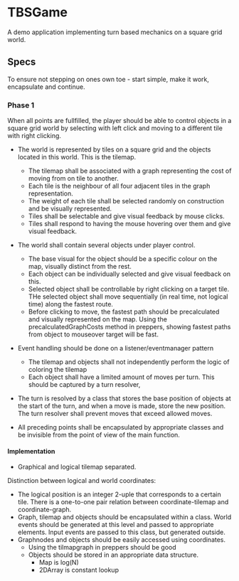 # TBSGame
A demo application implementing turn based mechanics on a square grid world.

## Specs
To ensure not stepping on ones own toe - start simple, make it work, encapsulate and continue.
### Phase 1
When all points are fullfilled, the player should be able to control objects in a square grid world by selecting with left click and moving to a different tile with right clicking.
* The world is represented by tiles on a square grid and the objects located in this world. This is the tilemap.
  * The tilemap shall be associated with a graph representing the cost of moving from on tile to another.
  * Each tile is the neighbour of all four adjacent tiles in the graph representation.
  * The weight of each tile shall be selected randomly on construction and be visually represented.
  * Tiles shall be selectable and give visual feedback by mouse clicks.
  * Tiles shall respond to having the mouse hovering over them and give visual feedback.
* The world shall contain several objects under player control.
  * The base visual for the object should be a specific colour on the map, visually distinct from the rest.
  * Each object can be individually selected and give visual feedback on this.
  * Selected object shall be controllable by right clicking on a target tile. THe selected object shall move sequentially (in real time, not logical time) along the fastest route.
  * Before clicking to move, the fastest path should be precalculated and visually represented on the map. Using the precalculatedGraphCosts method in preppers, showing fastest paths from object to mouseover target will be fast.
* Event handling should be done on a listener/eventmanager pattern
  * The tilemap and objects shall not independently perform the logic of coloring the tilemap
  * Each object shall have a limited amount of moves per turn. This should be captured by a turn resolver,
* The turn is resolved by a class that stores the base position of objects at the start of the turn, and when a move is made, store the new position. The turn resolver shall prevent moves that exceed allowed moves.

* All preceding points shall be encapsulated by appropriate classes and be invisible from the point of view of the main function.

#### Implementation
* Graphical and logical tilemap separated.

Distinction between logical and world coordinates:
* The logical position is an integer 2-uple that corresponds to a certain tile. There is a one-to-one pair relation between coordinate-tilemap and coordinate-graph.
* Graph, tilemap and objects should be encapsulated within a class. World events should be generated at this level and passed to appropriate elements. Input events are passed to this class, but generated outside.
* Graphnodes and objects should be easily accessed using coordinates.
  * Using the tilmapgraph in preppers should be good
  * Objects should be stored in an appropriate data structure.
    * Map is log(N)
    * 2DArray is constant lookup